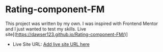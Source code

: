 # Rating-component-FM
This project was written by my own. I was inspired with Frontend Mentor and I just wanted to test my skills.
Live site[(https://dawser123.github.io/Rating-component-FM/)] 
- Live Site URL: [Add live site URL here](https://dawser123.github.io/Rating-component-FM/)

